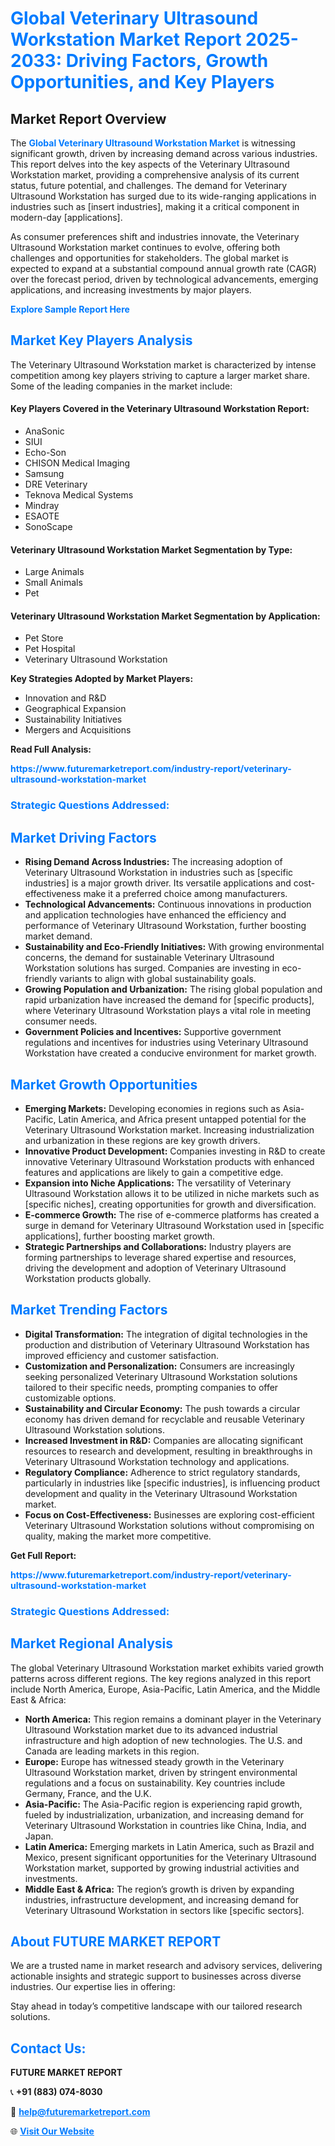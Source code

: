 <h1 style="color: #007BFF;">Global Veterinary Ultrasound Workstation Market Report 2025-2033: Driving Factors, Growth Opportunities, and Key Players</h1>

<section id="overview">
<h2>Market Report Overview</h2>
<p>The <a href="https://www.futuremarketreport.com/industry-report/veterinary-ultrasound-workstation-market" style="color: #007BFF; text-decoration: none;"><strong>Global Veterinary Ultrasound Workstation Market</strong></a> is witnessing significant growth, driven by increasing demand across various industries. This report delves into the key aspects of the Veterinary Ultrasound Workstation market, providing a comprehensive analysis of its current status, future potential, and challenges. The demand for Veterinary Ultrasound Workstation has surged due to its wide-ranging applications in industries such as [insert industries], making it a critical component in modern-day [applications].</p>
<p>As consumer preferences shift and industries innovate, the Veterinary Ultrasound Workstation market continues to evolve, offering both challenges and opportunities for stakeholders. The global market is expected to expand at a substantial compound annual growth rate (CAGR) over the forecast period, driven by technological advancements, emerging applications, and increasing investments by major players.</p>
</section>

<section id="overview">
<p><a href="https://www.futuremarketreport.com/request-sample/reportId=125336" style="color: #007BFF; text-decoration: none;"><strong>Explore Sample Report Here</strong></a></p>
</section>

<section id="key-players">
<h2 style="color: #007BFF;">Market Key Players Analysis</h2>
<p>The Veterinary Ultrasound Workstation market is characterized by intense competition among key players striving to capture a larger market share. Some of the leading companies in the market include:</p>
<h4>Key Players Covered in the Veterinary Ultrasound Workstation Report:</h4>
<ul><li>AnaSonic</li><li>SIUI</li><li>Echo-Son</li><li>CHISON Medical Imaging</li><li>Samsung</li><li>DRE Veterinary</li><li>Teknova Medical Systems</li><li>Mindray</li><li>ESAOTE</li><li>SonoScape</li></ul>
<h4>Veterinary Ultrasound Workstation Market Segmentation by Type:</h4>
<ul><li>Large Animals</li><li>Small Animals</li><li>Pet</li></ul>

<h4>Veterinary Ultrasound Workstation Market Segmentation by Application:</h4>
<ul><li>Pet Store</li><li>Pet Hospital</li><li>Veterinary Ultrasound Workstation</li></ul>
<p><strong>Key Strategies Adopted by Market Players:</strong></p>
<ul>
<li>Innovation and R&D</li>
<li>Geographical Expansion</li>
<li>Sustainability Initiatives</li>
<li>Mergers and Acquisitions</li>
</ul>
</section>

<section>
<p><strong>Read Full Analysis: </strong></p><a href="https://www.futuremarketreport.com/industry-report/veterinary-ultrasound-workstation-market" style="color: #007BFF; text-decoration: none;"><strong>https://www.futuremarketreport.com/industry-report/veterinary-ultrasound-workstation-market</strong></a>
<h3 style="color: #007BFF;">Strategic Questions Addressed:</h3>
</section>

<section id="driving-factors">
<h2 style="color: #007BFF;">Market Driving Factors</h2>
<ul>
<li><strong>Rising Demand Across Industries:</strong> The increasing adoption of Veterinary Ultrasound Workstation in industries such as [specific industries] is a major growth driver. Its versatile applications and cost-effectiveness make it a preferred choice among manufacturers.</li>
<li><strong>Technological Advancements:</strong> Continuous innovations in production and application technologies have enhanced the efficiency and performance of Veterinary Ultrasound Workstation, further boosting market demand.</li>
<li><strong>Sustainability and Eco-Friendly Initiatives:</strong> With growing environmental concerns, the demand for sustainable Veterinary Ultrasound Workstation solutions has surged. Companies are investing in eco-friendly variants to align with global sustainability goals.</li>
<li><strong>Growing Population and Urbanization:</strong> The rising global population and rapid urbanization have increased the demand for [specific products], where Veterinary Ultrasound Workstation plays a vital role in meeting consumer needs.</li>
<li><strong>Government Policies and Incentives:</strong> Supportive government regulations and incentives for industries using Veterinary Ultrasound Workstation have created a conducive environment for market growth.</li>
</ul>
</section>

<section id="growth-opportunities">
<h2 style="color: #007BFF;">Market Growth Opportunities</h2>
<ul>
<li><strong>Emerging Markets:</strong> Developing economies in regions such as Asia-Pacific, Latin America, and Africa present untapped potential for the Veterinary Ultrasound Workstation market. Increasing industrialization and urbanization in these regions are key growth drivers.</li>
<li><strong>Innovative Product Development:</strong> Companies investing in R&D to create innovative Veterinary Ultrasound Workstation products with enhanced features and applications are likely to gain a competitive edge.</li>
<li><strong>Expansion into Niche Applications:</strong> The versatility of Veterinary Ultrasound Workstation allows it to be utilized in niche markets such as [specific niches], creating opportunities for growth and diversification.</li>
<li><strong>E-commerce Growth:</strong> The rise of e-commerce platforms has created a surge in demand for Veterinary Ultrasound Workstation used in [specific applications], further boosting market growth.</li>
<li><strong>Strategic Partnerships and Collaborations:</strong> Industry players are forming partnerships to leverage shared expertise and resources, driving the development and adoption of Veterinary Ultrasound Workstation products globally.</li>
</ul>
</section>

<section id="trending-factors">
<h2 style="color: #007BFF;">Market Trending Factors</h2>
<ul>
<li><strong>Digital Transformation:</strong> The integration of digital technologies in the production and distribution of Veterinary Ultrasound Workstation has improved efficiency and customer satisfaction.</li>
<li><strong>Customization and Personalization:</strong> Consumers are increasingly seeking personalized Veterinary Ultrasound Workstation solutions tailored to their specific needs, prompting companies to offer customizable options.</li>
<li><strong>Sustainability and Circular Economy:</strong> The push towards a circular economy has driven demand for recyclable and reusable Veterinary Ultrasound Workstation solutions.</li>
<li><strong>Increased Investment in R&D:</strong> Companies are allocating significant resources to research and development, resulting in breakthroughs in Veterinary Ultrasound Workstation technology and applications.</li>
<li><strong>Regulatory Compliance:</strong> Adherence to strict regulatory standards, particularly in industries like [specific industries], is influencing product development and quality in the Veterinary Ultrasound Workstation market.</li>
<li><strong>Focus on Cost-Effectiveness:</strong> Businesses are exploring cost-efficient Veterinary Ultrasound Workstation solutions without compromising on quality, making the market more competitive.</li>
</ul>
</section>

<section>
<p><strong>Get Full Report: </strong></p><a href="https://www.futuremarketreport.com/industry-report/veterinary-ultrasound-workstation-market" style="color: #007BFF; text-decoration: none;"><strong>https://www.futuremarketreport.com/industry-report/veterinary-ultrasound-workstation-market</strong></a>
<h3 style="color: #007BFF;">Strategic Questions Addressed:</h3>
</section>


<section id="regional-analysis">
<h2 style="color: #007BFF;">Market Regional Analysis</h2>
<p>The global Veterinary Ultrasound Workstation market exhibits varied growth patterns across different regions. The key regions analyzed in this report include North America, Europe, Asia-Pacific, Latin America, and the Middle East & Africa:</p>
<ul>
<li><strong>North America:</strong> This region remains a dominant player in the Veterinary Ultrasound Workstation market due to its advanced industrial infrastructure and high adoption of new technologies. The U.S. and Canada are leading markets in this region.</li>
<li><strong>Europe:</strong> Europe has witnessed steady growth in the Veterinary Ultrasound Workstation market, driven by stringent environmental regulations and a focus on sustainability. Key countries include Germany, France, and the U.K.</li>
<li><strong>Asia-Pacific:</strong> The Asia-Pacific region is experiencing rapid growth, fueled by industrialization, urbanization, and increasing demand for Veterinary Ultrasound Workstation in countries like China, India, and Japan.</li>
<li><strong>Latin America:</strong> Emerging markets in Latin America, such as Brazil and Mexico, present significant opportunities for the Veterinary Ultrasound Workstation market, supported by growing industrial activities and investments.</li>
<li><strong>Middle East & Africa:</strong> The region’s growth is driven by expanding industries, infrastructure development, and increasing demand for Veterinary Ultrasound Workstation in sectors like [specific sectors].</li>
</ul>
</section>

<footer>
<h2 style="color: #007BFF;">About FUTURE MARKET REPORT</h2>
<p>We are a trusted name in market research and advisory services, delivering actionable insights and strategic support to businesses across diverse industries. Our expertise lies in offering:</p>

<p>Stay ahead in today’s competitive landscape with our tailored research solutions.</p>

<h2 style="color: #007BFF;">Contact Us:</h2>
<p><strong>FUTURE MARKET REPORT</strong></p>
<p>📞 <strong>+91 (883) 074-8030</strong></p>
<p>📧 <strong><a href="mailto:help@futuremarketreport.com" style="color: #007BFF;">help@futuremarketreport.com</a></strong></p>
<p>🌐 <strong><a href="https://www.futuremarketreport.com/" style="color: #007BFF;">Visit Our Website</a></strong></p>
</footer>